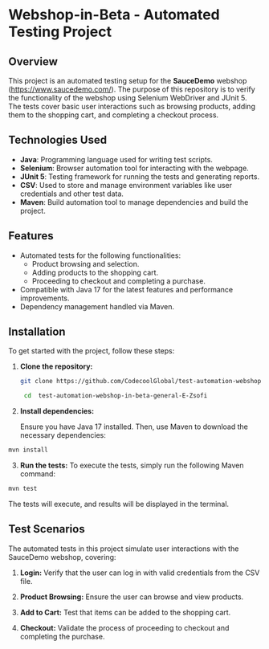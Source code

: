 # Webshop-in-Beta - Automated Testing Project

## Overview

This project is an automated testing setup for the **SauceDemo** webshop (https://www.saucedemo.com/). The purpose of this repository is to verify the functionality of the webshop using Selenium WebDriver and JUnit 5. The tests cover basic user interactions such as browsing products, adding them to the shopping cart, and completing a checkout process.

## Technologies Used

- **Java**: Programming language used for writing test scripts.
- **Selenium**: Browser automation tool for interacting with the webpage.
- **JUnit 5**: Testing framework for running the tests and generating reports.
- **CSV**: Used to store and manage environment variables like user credentials and other test data.
- **Maven**: Build automation tool to manage dependencies and build the project.

## Features

- Automated tests for the following functionalities:
    - Product browsing and selection.
    - Adding products to the shopping cart.
    - Proceeding to checkout and completing a purchase.
- Compatible with Java 17 for the latest features and performance improvements.
- Dependency management handled via Maven.

## Installation

To get started with the project, follow these steps:

1. **Clone the repository:**

   ```bash
   git clone https://github.com/CodecoolGlobal/test-automation-webshop-in-beta-general-E-Zsofi
   ```
   ```bash
    cd  test-automation-webshop-in-beta-general-E-Zsofi
   ```


2. **Install dependencies:**

   Ensure you have Java 17 installed. Then, use Maven to download the necessary dependencies:

```bash
mvn install
```

3. **Run the tests:**
   To execute the tests, simply run the following Maven command:

```bash
mvn test
```
The tests will execute, and results will be displayed in the terminal.

## Test Scenarios
The automated tests in this project simulate user interactions with the SauceDemo webshop, covering:

1. **Login:**
Verify that the user can log in with valid credentials from the CSV file.

2. **Product Browsing:**
Ensure the user can browse and view products.
3. **Add to Cart:**
Test that items can be added to the shopping cart.
4. **Checkout:**
Validate the process of proceeding to checkout and completing the purchase.